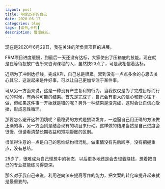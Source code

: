 ```yaml
---
layout: post
title: 写给25岁的自己
date: 2020-06-17
categories: blog
tags: [读书,卡片]
description: 慢慢成长。
---
```


现在是2020年6月29日，我在关注的所负责项目的进展。

FRM项目进度缓慢，到最后一天还没有达标，大家使出了压箱底的技能。现在就是在等待投放广告所来咨询课程的人，虽然快23点了，可是我相信着达标。

近期为了冲刺达标线，完成KPI，自己总是很累。累到没有一点点多余的心思去关心其它，这说起来是件好事，可以让自己更加专注于某件事。

可从另一方面来说，这是一种没有产生复利的行为，当我仅仅是为了完成目标而行动的时候，有两种可能的结果。首先是完成了，自己会有更大的信心和野心往下做，但如果这件事一开始就是错的呢？另外一种结果是没完成，这时会让自信心受挫，形成恶性循环。

那要怎么避开这种困境呢？最稳妥的方式是猥琐发育，一边逼自己用正确的方法做正确的事，另一方面则是结合现有的项目来行动。这样做的结果当然是自己进度会很慢，但请看清楚长期收益和短期膨胀的区别。

很值得注意的一点是自己的思维结构很混乱，做事情没有先后顺序，没有把握重点，没有总结。

25岁了，很难成为自己理想中的状态，以后更多地还是会去想着赚钱，想着把自己的专业技能练习得更深。

那么对于我自己来说，利用逆向法来提高写作的能力，把文案的转化率提升起来就是最重要的。





